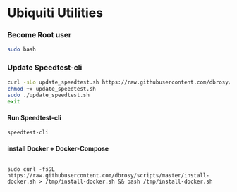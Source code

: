 # Ubiquiti Utilities
### Become Root user
```bash
sudo bash
```

### Update Speedtest-cli
```bash
curl -sLo update_speedtest.sh https://raw.githubusercontent.com/dbrosy/scripts/master/update_speedtest.sh
chmod +x update_speedtest.sh
sudo ./update_speedtest.sh
exit
```
#### Run Speedtest-cli
```bash
speedtest-cli
```

#### install Docker + Docker-Compose
```

sudo curl -fsSL https://raw.githubusercontent.com/dbrosy/scripts/master/install-docker.sh > /tmp/install-docker.sh && bash /tmp/install-docker.sh

```
